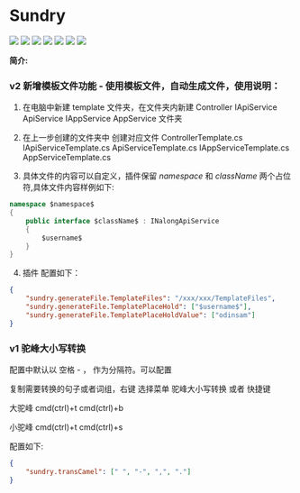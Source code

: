# Sundry

![](https://img.shields.io/badge/version-2.0.0-brightgreen.svg) ![](https://img.shields.io/github/issues/odinsam/odin-vsce-sundry) ![](https://img.shields.io/github/forks/odinsam/odin-vsce-sundry) ![](https://img.shields.io/github/stars/odinsam/odin-vsce-sundry) ![](https://img.shields.io/badge/platform-typeScript-brightgreen.svg) ![](https://img.shields.io/github/license/odinsam/odin-vsce-sundry) [![](https://img.shields.io/badge/Blog-odinsam.com-blue.svg)](https://odinsam.com)

**简介:**

### v2 新增模板文件功能 - 使用模板文件，自动生成文件，使用说明：

1. 在电脑中新建 template 文件夹，在文件夹内新建 Controller IApiService ApiService IAppService AppService 文件夹

2. 在上一步创建的文件夹中 创建对应文件 ControllerTemplate.cs IApiServiceTemplate.cs ApiServiceTemplate.cs IAppServiceTemplate.cs AppServiceTemplate.cs

3. 具体文件的内容可以自定义，插件保留 $namespace$ 和 $className$ 两个占位符,具体文件内容样例如下:

```csharp
namespace $namespace$
{
    public interface $className$ : INalongApiService
    {
        $username$
    }
}
```

4. 插件 配置如下：

```json
{
    "sundry.generateFile.TemplateFiles": "/xxx/xxx/TemplateFiles",
    "sundry.generateFile.TemplatePlaceHold": ["$username$"],
    "sundry.generateFile.TemplatePlaceHoldValue": ["odinsam"]
}
```

### v1 驼峰大小写转换

配置中默认以 空格 - ， 作为分隔符。可以配置

复制需要转换的句子或者词组，右键 选择菜单 驼峰大小写转换 或者 快捷键

大驼峰 cmd(ctrl)+t cmd(ctrl)+b

小驼峰 cmd(ctrl)+t cmd(ctrl)+s

配置如下:

```json
{
    "sundry.transCamel": [" ", "-", ",", "."]
}
```

